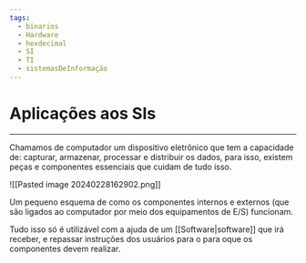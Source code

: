 ```yaml
---
tags:
  - binarios
  - Hardware
  - hexdecimal
  - SI
  - TI
  - sistemasDeInformação
---
```


# Aplicações aos SIs
---

Chamamos de computador um dispositivo eletrônico que tem a capacidade de: capturar, armazenar, processar e distribuir os dados, para isso, existem peças e componentes essenciais que cuidam de tudo isso.

![[Pasted image 20240228162902.png]]

Um pequeno esquema de como os componentes internos e externos (que são ligados ao computador por meio dos equipamentos de E/S) funcionam.

Tudo isso só é utilizável com a ajuda de um [[Software|software]] que irá receber, e repassar instruções dos usuários para o para oque os componentes devem realizar.